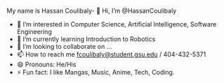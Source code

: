 My name is Hassan Coulibaly- 👋 Hi, I’m @HassanCoulibaly
- 👀 I’m interested in Computer Science, Artificial Intelligence, Software Engineering 
- 🌱 I’m currently learning Introduction to Robotics
- 💞️ I’m looking to collaborate on ...
- 📫 How to reach me fcoulibaly@student.gsu.edu / 404-432-5371
- 😄 Pronouns: He/His
- ⚡ Fun fact: I like Mangas, Music, Anime, Tech, Coding.

<!---
HassanCoulibaly/HassanCoulibaly is a ✨ special ✨ repository because its `README.md` (this file) appears on your GitHub profile.
You can click the Preview link to take a look at your changes.
--->
